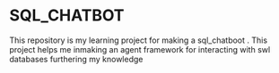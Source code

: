 # SQL_CHATBOT
This repository is my learning project for making a sql_chatboot . This project helps me inmaking an agent framework for interacting with swl databases furthering my knowledge 
